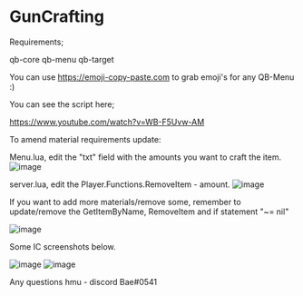 # GunCrafting

Requirements;

qb-core
qb-menu
qb-target


You can use https://emoji-copy-paste.com to grab emoji's for any QB-Menu :)

You can see the script here;

https://www.youtube.com/watch?v=WB-F5Uvw-AM 

To amend material requirements update:

Menu.lua, edit the "txt" field with the amounts you want to craft the item.
![image](https://user-images.githubusercontent.com/47786223/185801763-ec3bc276-07f2-43fe-90cf-1cc870b7842c.png)

server.lua, edit the Player.Functions.RemoveItem - amount.
![image](https://user-images.githubusercontent.com/47786223/185801821-13de5e84-fd24-4084-988b-af66bc24f0c3.png)

If you want to add more materials/remove some, remember to update/remove the GetItemByName, RemoveItem and if statement "~= nil"

![image](https://user-images.githubusercontent.com/47786223/185801903-d42388f4-4db8-45a2-b1ee-96c855030338.png)

Some IC screenshots below.

![image](https://user-images.githubusercontent.com/47786223/185801664-abd46307-835b-46ec-9fa8-11a2c548e27d.png)
![image](https://user-images.githubusercontent.com/47786223/185801682-d0a94fbb-7a51-4475-b72b-97721b7049e6.png)

Any questions hmu - discord Bae#0541
